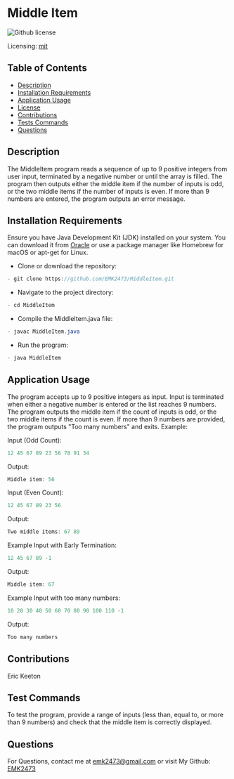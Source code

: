 # Middle Item
![Github license](https://img.shields.io/badge/mit-blue.svg)
 
 Licensing: [mit](https://choosealicense.com/licenses/mit/)

## Table of Contents
- [Description](#description)
- [Installation Requirements](#installation-requirements)
- [Application Usage](#application-usage)
- [License](#licensing-information)
- [Contributions](#contributions)
- [Tests Commands](#tests-commands)
- [Questions](#questions)
## Description
The MiddleItem program reads a sequence of up to 9 positive integers from user input, terminated by a negative number or until the array is filled. The program then outputs either the middle item if the number of inputs is odd, or the two middle items if the number of inputs is even. If more than 9 numbers are entered, the program outputs an error message.

## Installation Requirements
Ensure you have Java Development Kit (JDK) installed on your system. You can download it from [Oracle](https://www.oracle.com/java/technologies/downloads/) or use a package manager like Homebrew for macOS or apt-get for Linux. 

- Clone or download the repository: 
```Java 
- git clone https://github.com/EMK2473/MiddleItem.git 
```

- Navigate to the project directory: 
```Java
- cd MiddleItem 
```
- Compile the MiddleItem.java file: 
```Java
- javac MiddleItem.java 
```
- Run the program: 
```Java
- java MiddleItem
```

## Application Usage
The program accepts up to 9 positive integers as input.
Input is terminated when either a negative number is entered or the list reaches 9 numbers.
The program outputs the middle item if the count of inputs is odd, or the two middle items if the count is even.
If more than 9 numbers are provided, the program outputs "Too many numbers" and exits. Example: 

Input (Odd Count):
```Java
12 45 67 89 23 56 78 91 34 
```
Output:
```Java
Middle item: 56 
```
Input (Even Count):
```Java
12 45 67 89 23 56 
```
Output:
```Java
Two middle items: 67 89 
```
Example Input with Early Termination: 
```Java
12 45 67 89 -1 
```
Output: 
```Java
Middle item: 67
```
Example Input with too many numbers:
```Java
10 20 30 40 50 60 70 80 90 100 110 -1
```
Output:
```Java
Too many numbers
```
## Contributions
Eric Keeton

## Test Commands
To test the program, provide a range of inputs (less than, equal to, or more than 9 numbers) and check that the middle item is correctly displayed.

## Questions
For Questions, contact me at emk2473@gmail.com or visit My Github: [EMK2473](https://github.com/EMK2473)
